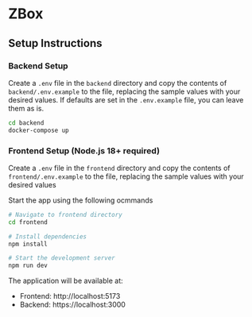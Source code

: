 # ZBox

## Setup Instructions

### Backend Setup

Create a `.env` file in the `backend` directory and copy the contents of `backend/.env.example` to the file, replacing the sample values with your desired values. If defaults are set in the `.env.example` file, you can leave them as is.

```bash
cd backend
docker-compose up
```

### Frontend Setup (Node.js 18+ required)

Create a `.env` file in the `frontend` directory and copy the contents of `frontend/.env.example` to the file, replacing the sample values with your desired values

Start the app using the following ocmmands

```bash
# Navigate to frontend directory
cd frontend

# Install dependencies
npm install

# Start the development server
npm run dev
```

The application will be available at:

- Frontend: http://localhost:5173
- Backend: https://localhost:3000
